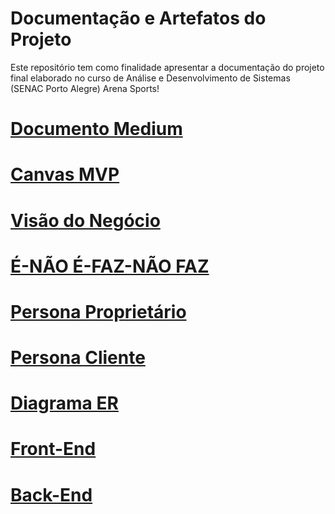 # Documentação e Artefatos do Projeto
Este repositório tem como finalidade apresentar a documentação do projeto final elaborado no curso de Análise e Desenvolvimento de Sistemas (SENAC Porto Alegre) Arena Sports!

# [Documento Medium](https://medium.com/@tirone.contato/arena-sports-sistema-de-gerenciamento-de-quadras-esportivas-f3404bd953d9)

# [Canvas MVP](https://user-images.githubusercontent.com/19765738/168892818-b895a18b-15c5-443e-be5b-dc8392209682.png)

# [Visão do Negócio](https://user-images.githubusercontent.com/19765738/168921050-d9a20866-7735-4eb7-a786-648d011c9a4f.png)

# [É-NÃO É-FAZ-NÃO FAZ](https://user-images.githubusercontent.com/19765738/168923055-ff05872f-a15e-4b63-8bec-752dc41704f1.png)

# [Persona Proprietário](https://user-images.githubusercontent.com/19765738/168895084-03b5cc65-1742-465a-b961-97ea083eaf06.png)

# [Persona Cliente](https://user-images.githubusercontent.com/19765738/168895169-9c4fdc06-c97a-4206-8b20-3ed2807d0c42.png)

# [Diagrama ER](https://user-images.githubusercontent.com/19765738/168934370-49196579-69fa-4071-bbae-8b84a061b1d6.PNG)

# [Front-End](https://github.com/JacksonTirone/Arena-Sports/tree/main/Arena-Sports-Admin)

# [Back-End](https://github.com/JacksonTirone/Arena-Sports/tree/main/ArenaSportsApi)
